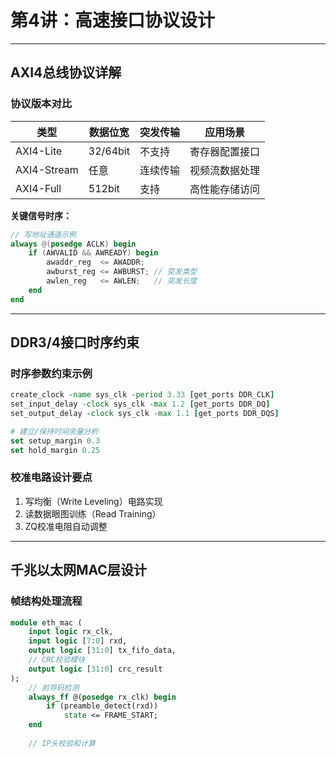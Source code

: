 # 第4讲：高速接口协议设计


---

## AXI4总线协议详解
### 协议版本对比
| 类型       | 数据位宽 | 突发传输 | 应用场景          |
|------------|----------|----------|-------------------|
| AXI4-Lite  | 32/64bit | 不支持   | 寄存器配置接口    |
| AXI4-Stream| 任意     | 连续传输 | 视频流数据处理    |
| AXI4-Full  | 512bit   | 支持     | 高性能存储访问    |

**关键信号时序：**
```verilog
// 写地址通道示例
always @(posedge ACLK) begin
    if (AWVALID && AWREADY) begin
        awaddr_reg  <= AWADDR;
        awburst_reg <= AWBURST; // 突发类型
        awlen_reg   <= AWLEN;   // 突发长度
    end
end
```

---

## DDR3/4接口时序约束
### 时序参数约束示例
```tcl
create_clock -name sys_clk -period 3.33 [get_ports DDR_CLK]
set_input_delay -clock sys_clk -max 1.2 [get_ports DDR_DQ]
set_output_delay -clock sys_clk -max 1.1 [get_ports DDR_DQS]

# 建立/保持时间余量分析
set setup_margin 0.3
set hold_margin 0.25
```

### 校准电路设计要点
1. 写均衡（Write Leveling）电路实现
2. 读数据眼图训练（Read Training）
3. ZQ校准电阻自动调整

---

## 千兆以太网MAC层设计
### 帧结构处理流程
```systemverilog
module eth_mac (
    input logic rx_clk,
    input logic [7:0] rxd,
    output logic [31:0] tx_fifo_data,
    // CRC校验模块
    output logic [31:0] crc_result
);
    // 前导码检测
    always_ff @(posedge rx_clk) begin
        if (preamble_detect(rxd)) 
            state <= FRAME_START;
    end
    
    // IP头校验和计算

